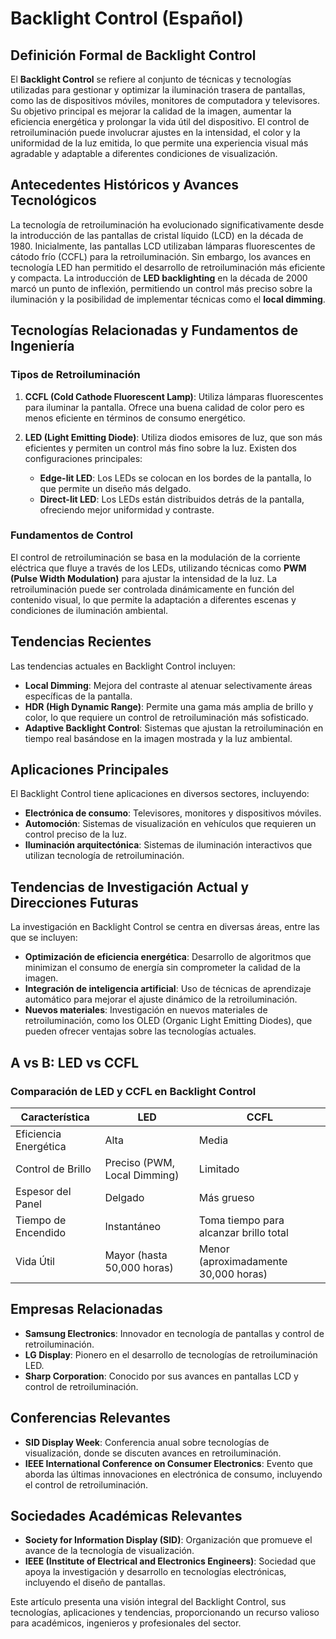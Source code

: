 # Backlight Control (Español)

## Definición Formal de Backlight Control

El **Backlight Control** se refiere al conjunto de técnicas y tecnologías utilizadas para gestionar y optimizar la iluminación trasera de pantallas, como las de dispositivos móviles, monitores de computadora y televisores. Su objetivo principal es mejorar la calidad de la imagen, aumentar la eficiencia energética y prolongar la vida útil del dispositivo. El control de retroiluminación puede involucrar ajustes en la intensidad, el color y la uniformidad de la luz emitida, lo que permite una experiencia visual más agradable y adaptable a diferentes condiciones de visualización.

## Antecedentes Históricos y Avances Tecnológicos

La tecnología de retroiluminación ha evolucionado significativamente desde la introducción de las pantallas de cristal líquido (LCD) en la década de 1980. Inicialmente, las pantallas LCD utilizaban lámparas fluorescentes de cátodo frío (CCFL) para la retroiluminación. Sin embargo, los avances en tecnología LED han permitido el desarrollo de retroiluminación más eficiente y compacta. La introducción de **LED backlighting** en la década de 2000 marcó un punto de inflexión, permitiendo un control más preciso sobre la iluminación y la posibilidad de implementar técnicas como el **local dimming**.

## Tecnologías Relacionadas y Fundamentos de Ingeniería

### Tipos de Retroiluminación

1. **CCFL (Cold Cathode Fluorescent Lamp)**: Utiliza lámparas fluorescentes para iluminar la pantalla. Ofrece una buena calidad de color pero es menos eficiente en términos de consumo energético.
   
2. **LED (Light Emitting Diode)**: Utiliza diodos emisores de luz, que son más eficientes y permiten un control más fino sobre la luz. Existen dos configuraciones principales:
   - **Edge-lit LED**: Los LEDs se colocan en los bordes de la pantalla, lo que permite un diseño más delgado.
   - **Direct-lit LED**: Los LEDs están distribuidos detrás de la pantalla, ofreciendo mejor uniformidad y contraste.

### Fundamentos de Control

El control de retroiluminación se basa en la modulación de la corriente eléctrica que fluye a través de los LEDs, utilizando técnicas como **PWM (Pulse Width Modulation)** para ajustar la intensidad de la luz. La retroiluminación puede ser controlada dinámicamente en función del contenido visual, lo que permite la adaptación a diferentes escenas y condiciones de iluminación ambiental.

## Tendencias Recientes

Las tendencias actuales en Backlight Control incluyen:

- **Local Dimming**: Mejora del contraste al atenuar selectivamente áreas específicas de la pantalla.
- **HDR (High Dynamic Range)**: Permite una gama más amplia de brillo y color, lo que requiere un control de retroiluminación más sofisticado.
- **Adaptive Backlight Control**: Sistemas que ajustan la retroiluminación en tiempo real basándose en la imagen mostrada y la luz ambiental.

## Aplicaciones Principales

El Backlight Control tiene aplicaciones en diversos sectores, incluyendo:

- **Electrónica de consumo**: Televisores, monitores y dispositivos móviles.
- **Automoción**: Sistemas de visualización en vehículos que requieren un control preciso de la luz.
- **Iluminación arquitectónica**: Sistemas de iluminación interactivos que utilizan tecnología de retroiluminación.

## Tendencias de Investigación Actual y Direcciones Futuras

La investigación en Backlight Control se centra en diversas áreas, entre las que se incluyen:

- **Optimización de eficiencia energética**: Desarrollo de algoritmos que minimizan el consumo de energía sin comprometer la calidad de la imagen.
- **Integración de inteligencia artificial**: Uso de técnicas de aprendizaje automático para mejorar el ajuste dinámico de la retroiluminación.
- **Nuevos materiales**: Investigación en nuevos materiales de retroiluminación, como los OLED (Organic Light Emitting Diodes), que pueden ofrecer ventajas sobre las tecnologías actuales.

## A vs B: LED vs CCFL

### Comparación de LED y CCFL en Backlight Control

| Característica             | LED                       | CCFL                       |
|---------------------------|--------------------------|---------------------------|
| Eficiencia Energética     | Alta                     | Media                     |
| Control de Brillo         | Preciso (PWM, Local Dimming) | Limitado                   |
| Espesor del Panel         | Delgado                  | Más grueso                |
| Tiempo de Encendido       | Instantáneo              | Toma tiempo para alcanzar brillo total |
| Vida Útil                 | Mayor (hasta 50,000 horas) | Menor (aproximadamente 30,000 horas) |

## Empresas Relacionadas

- **Samsung Electronics**: Innovador en tecnología de pantallas y control de retroiluminación.
- **LG Display**: Pionero en el desarrollo de tecnologías de retroiluminación LED.
- **Sharp Corporation**: Conocido por sus avances en pantallas LCD y control de retroiluminación.

## Conferencias Relevantes

- **SID Display Week**: Conferencia anual sobre tecnologías de visualización, donde se discuten avances en retroiluminación.
- **IEEE International Conference on Consumer Electronics**: Evento que aborda las últimas innovaciones en electrónica de consumo, incluyendo el control de retroiluminación.

## Sociedades Académicas Relevantes

- **Society for Information Display (SID)**: Organización que promueve el avance de la tecnología de visualización.
- **IEEE (Institute of Electrical and Electronics Engineers)**: Sociedad que apoya la investigación y desarrollo en tecnologías electrónicas, incluyendo el diseño de pantallas. 

Este artículo presenta una visión integral del Backlight Control, sus tecnologías, aplicaciones y tendencias, proporcionando un recurso valioso para académicos, ingenieros y profesionales del sector.